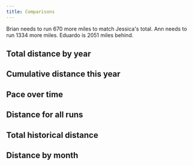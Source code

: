 ```yaml
---
title: Comparisons
---
```


Brian needs to run 670 more miles to match Jessica's total. Ann needs to run 1334 more miles. Eduardo is 2051 miles behind. 

## Total distance by year
<div id="compare-distance-bar-year"></div>

## Cumulative distance this year
<div id="compare-distance-line-this-year"></div>

## Pace over time
<div id="compare-time-pace"></div>

## Distance for all runs
<div id="compare-time-distance"></div>

## Total historical distance
<div id="compare-distance-line-total"></div>
<div id="compare-distance-line-year"></div>

## Distance by month
<div id="compare-distance-bar-month"></div>


<script src="https://cdn.jsdelivr.net/npm/vega@5.12.1"></script>
<script src="https://cdn.jsdelivr.net/npm/vega-lite@4.13.1"></script>
<script src="https://cdn.jsdelivr.net/npm/vega-embed@6.8.0"></script>
<script src="plots.js"></script>

<script type="text/javascript">
  load_plot("compare-distance-line-total");
  load_plot("compare-distance-bar-year");
  load_plot("compare-distance-line-year");
  load_plot("compare-distance-line-this-year");
  load_plot("compare-time-pace");
  load_plot("compare-time-distance");
  load_plot("compare-distance-bar-month");
</script>
